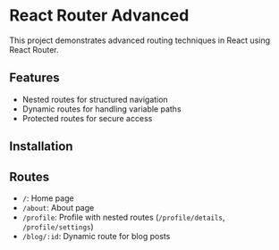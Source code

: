 # React Router Advanced
This project demonstrates advanced routing techniques in React using React Router.

## Features
- Nested routes for structured navigation
- Dynamic routes for handling variable paths
- Protected routes for secure access

## Installation

## Routes
- `/`: Home page
- `/about`: About page
- `/profile`: Profile with nested routes (`/profile/details`, `/profile/settings`)
- `/blog/:id`: Dynamic route for blog posts
